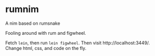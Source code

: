 rumnim
======

A nim based on rumsnake

Fooling around with rum and figwheel.

Fetch `lein`, then run `lein figwheel`. Then visit http://localhost:3449/.
Change html, css, and code on the fly.
